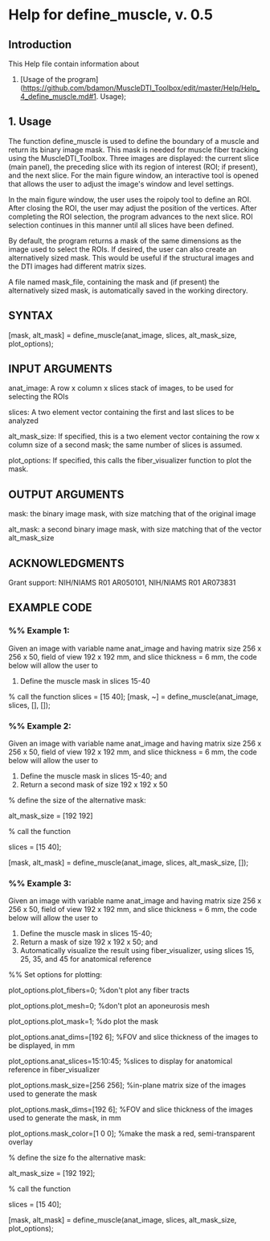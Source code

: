 # Help for define_muscle, v. 0.5

## Introduction

This Help file contain information about
1) [Usage of the program](https://github.com/bdamon/MuscleDTI_Toolbox/edit/master/Help/Help_4_define_muscle.md#1. Usage);
## 1. Usage

The function define_muscle is used to define the boundary of a muscle and return its binary image mask. This mask is needed for muscle fiber tracking using the MuscleDTI_Toolbox. Three images are displayed: the current slice (main panel), the preceding slice with its region of interest (ROI; if present), and the next slice. For the main figure window, an interactive tool is opened that allows the user to adjust the image's window and level settings. 

In the main figure window, the user uses the roipoly tool to define an ROI. After closing the ROI, the user may adjust the position of the vertices. After completing the ROI selection, the program advances to the next slice. ROI selection continues in this manner until all slices have been defined.

By default, the program returns a mask of the same dimensions as the image used to select the ROIs.  If desired, the user can also create an alternatively sized mask.  This would be useful if the structural images and the DTI images had different matrix sizes.  
   
A file named mask_file, containing the mask and (if present) the alternatively sized mask, is automatically saved in the working directory.

## SYNTAX

[mask, alt_mask] = define_muscle(anat_image, slices, alt_mask_size, plot_options);

## INPUT ARGUMENTS

anat_image: A row x column x slices stack of images, to be used for selecting the ROIs

slices: A two element vector containing the first and last slices to be analyzed

alt_mask_size: If specified, this is a two element vector containing the row x column size of a second mask; the same number of slices is assumed.

plot_options: If specified, this calls the fiber_visualizer function to plot the mask.

## OUTPUT ARGUMENTS

mask: the binary image mask, with size matching that of the original image

alt_mask: a second binary image mask, with size matching that of the vector alt_mask_size

## ACKNOWLEDGMENTS

Grant support: NIH/NIAMS R01 AR050101, NIH/NIAMS R01 AR073831



## EXAMPLE CODE

### %% Example 1:

Given an image with variable name anat_image and having matrix size 256 x 256 x 50, field of view 192 x 192 mm, and slice thickness = 6 mm, the code below will allow the user to 
  1) Define the muscle mask in slices 15-40

% call the function
slices = [15 40];
[mask, ~] = define_muscle(anat_image, slices, [], []);



### %% Example 2:

Given an image with variable name anat_image and having matrix size 256 x 256 x 50, field of view 192 x 192 mm, and slice thickness = 6 mm, the code below will allow the user to 
  1) Define the muscle mask in slices 15-40; and
  2) Return a second mask of size 192 x 192 x 50

% define the size of the alternative mask:

alt_mask_size = [192 192]

% call the function

slices = [15 40];

[mask, alt_mask] = define_muscle(anat_image, slices, alt_mask_size, []);


### %% Example 3: 

Given an image with variable name anat_image and having matrix size 256 x 256 x 50, field of view 192 x 192 mm, and slice thickness = 6 mm, the code below will allow the user to 
  1) Define the muscle mask in slices 15-40;
  2) Return a mask of size 192 x 192 x 50; and
  3) Automatically visualize the result using fiber_visualizer, using slices 15, 25, 35, and 45 for anatomical reference

%% Set options for plotting:

plot_options.plot_fibers=0;                  %don't plot any fiber tracts

plot_options.plot_mesh=0;                    %don't plot an aponeurosis mesh

plot_options.plot_mask=1;                    %do plot the mask

plot_options.anat_dims=[192 6];              %FOV and slice thickness of the images to be displayed, in mm

plot_options.anat_slices=15:10:45;           %slices to display for anatomical reference in fiber_visualizer

plot_options.mask_size=[256 256];            %in-plane matrix size of the images used to generate the mask

plot_options.mask_dims=[192 6];              %FOV and slice thickness of the images used to generate the mask, in mm

plot_options.mask_color=[1 0 0];             %make the mask a red, semi-transparent overlay


% define the size fo the alternative mask:

alt_mask_size = [192 192];

% call the function

slices = [15 40];

[mask, alt_mask] = define_muscle(anat_image, slices, alt_mask_size, plot_options);

